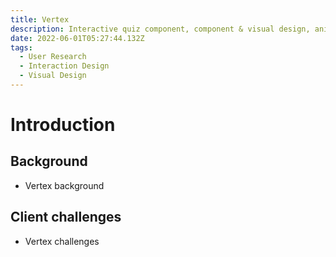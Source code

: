 ```yaml
---
title: Vertex
description: Interactive quiz component, component & visual design, animations, user research
date: 2022-06-01T05:27:44.132Z
tags:
  - User Research
  - Interaction Design
  - Visual Design
---
```


# Introduction

## Background

* Vertex background

## Client challenges

* Vertex challenges
